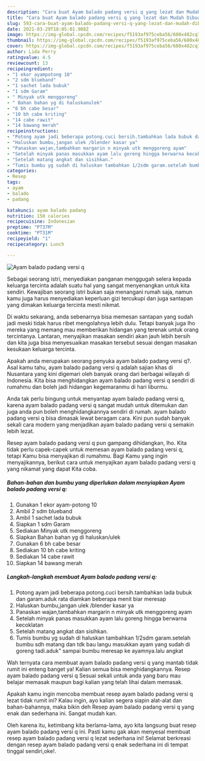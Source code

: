 ```yaml
---
description: "Cara buat Ayam balado padang versi q yang lezat dan Mudah Dibuat"
title: "Cara buat Ayam balado padang versi q yang lezat dan Mudah Dibuat"
slug: 593-cara-buat-ayam-balado-padang-versi-q-yang-lezat-dan-mudah-dibuat
date: 2021-03-29T18:05:01.908Z
image: https://img-global.cpcdn.com/recipes/f5193af975ceba56/680x482cq70/ayam-balado-padang-versi-q-foto-resep-utama.jpg
thumbnail: https://img-global.cpcdn.com/recipes/f5193af975ceba56/680x482cq70/ayam-balado-padang-versi-q-foto-resep-utama.jpg
cover: https://img-global.cpcdn.com/recipes/f5193af975ceba56/680x482cq70/ayam-balado-padang-versi-q-foto-resep-utama.jpg
author: Lida Perry
ratingvalue: 4.5
reviewcount: 13
recipeingredient:
- "1 ekor ayampotong 10"
- "2 sdm blueband"
- "1 sachet lada bubuk"
- "1 sdm Garam"
- " Minyak utk menggoreng"
- " Bahan bahan yg di haluskanulek"
- "6 bh cabe besar"
- "10 bh cabe kriting"
- "14 cabe rawit"
- "14 bawang merah"
recipeinstructions:
- "Potong ayam jadi beberapa potong.cuci bersih.tambahkan lada bubuk dan garam.aduk rata diamkan beberapa menit biar meresap"
- "Haluskan bumbu,jangan ulek /blender kasar ya"
- "Panaskan wajan,tambahkan margarin n minyak utk menggoreng ayam"
- "Setelah minyak panas masukkan ayam lalu goreng hingga berwarna kecoklatan"
- "Setelah matang angkat dan sisihkan."
- "Tumis bumbu yg sudah di haluskan tambahkan 1/2sdm garam.setelah bumbu sdh matang dan tdk bau langu masukkan ayam yang sudah di goreng tadi.aduk&#34; sampai bumbu meresap ke ayamnya.lalu angkat"
categories:
- Resep
tags:
- ayam
- balado
- padang

katakunci: ayam balado padang 
nutrition: 150 calories
recipecuisine: Indonesian
preptime: "PT37M"
cooktime: "PT31M"
recipeyield: "1"
recipecategory: Lunch

---
```



![Ayam balado padang versi q](https://img-global.cpcdn.com/recipes/f5193af975ceba56/680x482cq70/ayam-balado-padang-versi-q-foto-resep-utama.jpg)

Sebagai seorang istri, menyediakan panganan menggugah selera kepada keluarga tercinta adalah suatu hal yang sangat menyenangkan untuk kita sendiri. Kewajiban seorang istri bukan saja menangani rumah saja, namun kamu juga harus menyediakan keperluan gizi tercukupi dan juga santapan yang dimakan keluarga tercinta mesti nikmat.

Di waktu  sekarang, anda sebenarnya bisa memesan santapan yang sudah jadi meski tidak harus ribet mengolahnya lebih dulu. Tetapi banyak juga lho mereka yang memang mau memberikan hidangan yang terenak untuk orang tercintanya. Lantaran, menyajikan masakan sendiri akan jauh lebih bersih dan kita juga bisa menyesuaikan masakan tersebut sesuai dengan masakan kesukaan keluarga tercinta. 



Apakah anda merupakan seorang penyuka ayam balado padang versi q?. Asal kamu tahu, ayam balado padang versi q adalah sajian khas di Nusantara yang kini digemari oleh banyak orang dari berbagai wilayah di Indonesia. Kita bisa menghidangkan ayam balado padang versi q sendiri di rumahmu dan boleh jadi hidangan kegemaranmu di hari liburmu.

Anda tak perlu bingung untuk menyantap ayam balado padang versi q, karena ayam balado padang versi q sangat mudah untuk ditemukan dan juga anda pun boleh menghidangkannya sendiri di rumah. ayam balado padang versi q bisa dimasak lewat beragam cara. Kini pun sudah banyak sekali cara modern yang menjadikan ayam balado padang versi q semakin lebih lezat.

Resep ayam balado padang versi q pun gampang dihidangkan, lho. Kita tidak perlu capek-capek untuk memesan ayam balado padang versi q, tetapi Kamu bisa menyajikan di rumahmu. Bagi Kamu yang ingin menyajikannya, berikut cara untuk menyajikan ayam balado padang versi q yang nikamat yang dapat Kita coba.

<!--inarticleads1-->

##### Bahan-bahan dan bumbu yang diperlukan dalam menyiapkan Ayam balado padang versi q:

1. Gunakan 1 ekor ayam-potong 10
1. Ambil 2 sdm blueband
1. Ambil 1 sachet lada bubuk
1. Siapkan 1 sdm Garam
1. Sediakan  Minyak utk menggoreng
1. Siapkan  Bahan bahan yg di haluskan/ulek
1. Gunakan 6 bh cabe besar
1. Sediakan 10 bh cabe kriting
1. Sediakan 14 cabe rawit
1. Siapkan 14 bawang merah




<!--inarticleads2-->

##### Langkah-langkah membuat Ayam balado padang versi q:

1. Potong ayam jadi beberapa potong.cuci bersih.tambahkan lada bubuk dan garam.aduk rata diamkan beberapa menit biar meresap
1. Haluskan bumbu,jangan ulek /blender kasar ya
1. Panaskan wajan,tambahkan margarin n minyak utk menggoreng ayam
1. Setelah minyak panas masukkan ayam lalu goreng hingga berwarna kecoklatan
1. Setelah matang angkat dan sisihkan.
1. Tumis bumbu yg sudah di haluskan tambahkan 1/2sdm garam.setelah bumbu sdh matang dan tdk bau langu masukkan ayam yang sudah di goreng tadi.aduk&#34; sampai bumbu meresap ke ayamnya.lalu angkat




Wah ternyata cara membuat ayam balado padang versi q yang mantab tidak rumit ini enteng banget ya! Kalian semua bisa menghidangkannya. Resep ayam balado padang versi q Sesuai sekali untuk anda yang baru mau belajar memasak maupun bagi kalian yang telah lihai dalam memasak.

Apakah kamu ingin mencoba membuat resep ayam balado padang versi q lezat tidak rumit ini? Kalau ingin, ayo kalian segera siapin alat-alat dan bahan-bahannya, maka bikin deh Resep ayam balado padang versi q yang enak dan sederhana ini. Sangat mudah kan. 

Oleh karena itu, ketimbang kita berlama-lama, ayo kita langsung buat resep ayam balado padang versi q ini. Pasti kamu gak akan menyesal membuat resep ayam balado padang versi q lezat sederhana ini! Selamat berkreasi dengan resep ayam balado padang versi q enak sederhana ini di tempat tinggal sendiri,oke!.

